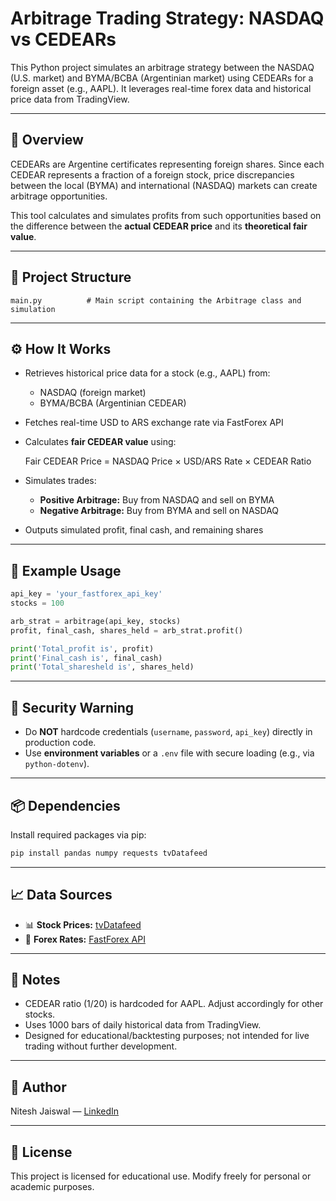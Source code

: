 
# Arbitrage Trading Strategy: NASDAQ vs CEDEARs

This Python project simulates an arbitrage strategy between the NASDAQ (U.S. market) and BYMA/BCBA (Argentinian market) using CEDEARs for a foreign asset (e.g., AAPL). It leverages real-time forex data and historical price data from TradingView.

---

## 📌 Overview

CEDEARs are Argentine certificates representing foreign shares. Since each CEDEAR represents a fraction of a foreign stock, price discrepancies between the local (BYMA) and international (NASDAQ) markets can create arbitrage opportunities.

This tool calculates and simulates profits from such opportunities based on the difference between the **actual CEDEAR price** and its **theoretical fair value**.

---

## 📂 Project Structure

```
main.py          # Main script containing the Arbitrage class and simulation
```

---

## ⚙️ How It Works

- Retrieves historical price data for a stock (e.g., AAPL) from:
  - NASDAQ (foreign market)
  - BYMA/BCBA (Argentinian CEDEAR)
- Fetches real-time USD to ARS exchange rate via FastForex API
- Calculates **fair CEDEAR value** using:
  
  Fair CEDEAR Price = NASDAQ Price × USD/ARS Rate × CEDEAR Ratio

- Simulates trades:
  - **Positive Arbitrage:** Buy from NASDAQ and sell on BYMA
  - **Negative Arbitrage:** Buy from BYMA and sell on NASDAQ
- Outputs simulated profit, final cash, and remaining shares

---

## 🧪 Example Usage

```python
api_key = 'your_fastforex_api_key'
stocks = 100

arb_strat = arbitrage(api_key, stocks)
profit, final_cash, shares_held = arb_strat.profit()

print('Total_profit is', profit)
print('Final_cash is', final_cash)
print('Total_sharesheld is', shares_held)
```

---

## 🔐 Security Warning

- Do **NOT** hardcode credentials (`username`, `password`, `api_key`) directly in production code.
- Use **environment variables** or a `.env` file with secure loading (e.g., via `python-dotenv`).

---

## 📦 Dependencies

Install required packages via pip:

```bash
pip install pandas numpy requests tvDatafeed
```

---

## 📈 Data Sources

- 📊 **Stock Prices:** [tvDatafeed](https://github.com/StreamAlpha/tvdatafeed)
- 💱 **Forex Rates:** [FastForex API](https://fastforex.io/)

---

## 📌 Notes

- CEDEAR ratio (1/20) is hardcoded for AAPL. Adjust accordingly for other stocks.
- Uses 1000 bars of daily historical data from TradingView.
- Designed for educational/backtesting purposes; not intended for live trading without further development.

---

## 🧠 Author

Nitesh Jaiswal — [LinkedIn](https://www.linkedin.com/in/nitesh-jaiswal)

---

## 📜 License

This project is licensed for educational use. Modify freely for personal or academic purposes.
